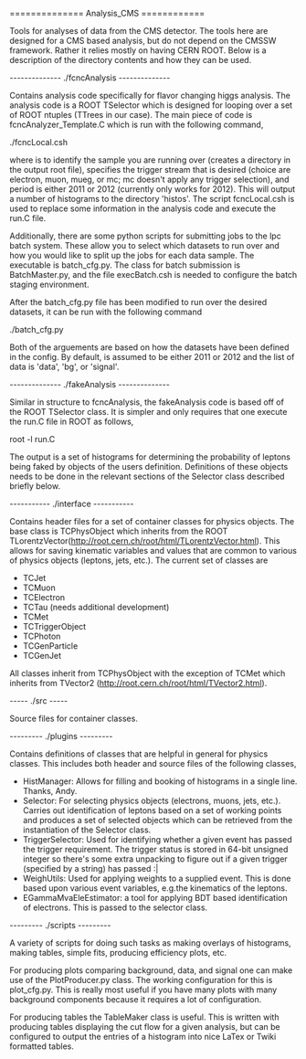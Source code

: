 ============== Analysis_CMS ============

Tools for analyses of data from the CMS detector.  The tools here are designed
for a CMS based analysis, but do not depend on the CMSSW framework.  Rather it
    relies mostly on having CERN ROOT.  Below is a description of the directory
    contents and how they can be used.

-------------- ./fcncAnalysis --------------

Contains analysis code specifically for flavor changing higgs analysis.  The
analysis code is a ROOT TSelector which is designed for looping over a set of
ROOT ntuples (TTrees in our case).  The main piece of code is
fcncAnalyzer_Template.C which is run with the following command,

./fcncLocal.csh <suffix> <selection> <period>

where <suffix> is to identify the sample you are running over (creates a
directory in the output root file), <selection> specifies the trigger stream
that is desired (choice are electron, muon, mueg, or mc; mc doesn't apply any
trigger selection), and period is either 2011 or 2012 (currently only works for
2012).  This will output a number of histograms to the directory 'histos'.  The
script fcncLocal.csh is used to replace some information in the analysis code
and execute the run.C file.

Additionally, there are some python scripts for submitting jobs to the lpc
batch system.  These allow you to select which datasets to run over and how you
would like to split up the jobs for each data sample.  The executable is
batch_cfg.py.  The class for batch submission is BatchMaster.py, and the file
execBatch.csh is needed to configure the batch staging environment.

After the batch_cfg.py file has been modified to run over the desired datasets,
it can be run with the following command

./batch_cfg.py <period> <list of data>

Both of the arguements are based on how the datasets have been defined in the
config.  By default, <period> is assumed to be either 2011 or 2012 and the list
of data is 'data', 'bg', or 'signal'.  

-------------- ./fakeAnalysis --------------

Similar in structure to fcncAnalysis, the fakeAnalysis code is based off of the
ROOT TSelector class.  It is simpler and only requires that one execute the
run.C file in ROOT as follows,

root -l run.C

The output is a set of histograms for determining the probability of leptons
being faked by objects of the users definition.  Definitions of these objects
needs to be done in the relevant sections of the Selector class described
briefly below.

----------- ./interface -----------

Contains header files for a set of container classes for physics objects.  The
base class is TCPhysObject which inherits from the ROOT
TLorentzVector(http://root.cern.ch/root/html/TLorentzVector.html).  This allows
for saving kinematic variables and values that are common to various of physics
    objects (leptons, jets, etc.).  The current set of classes are

- TCJet
- TCMuon
- TCElectron
- TCTau (needs additional development)
- TCMet
- TCTriggerObject
- TCPhoton
- TCGenParticle
- TCGenJet

All classes inherit from TCPhysObject with the exception of TCMet which
inherits from TVector2 (http://root.cern.ch/root/html/TVector2.html).  


----- ./src -----

Source files for container classes.

--------- ./plugins ---------

Contains definitions of classes that are helpful in general for physics
classes.  This includes both header and source files of the following classes,

- HistManager: Allows for filling and booking of histograms in a single line.
  Thanks, Andy.
- Selector: For selecting physics objects (electrons, muons, jets, etc.).
  Carries out identification of leptons based on a set of working points and
  produces a set of selected objects which can be retrieved from the
  instantiation of the Selector class.
- TriggerSelector: Used for identifying whether a given event has passed the
  trigger requirement.  The trigger status is stored in 64-bit unsigned integer
  so there's some extra unpacking to figure out if a given trigger (specified
  by a string) has passed :|
- WeighUtils: Used for applying weights to a supplied event.  This is done
  based upon various event variables, e.g.the kinematics of the leptons.
- EGammaMvaEleEstimator: a tool for applying BDT based identification of
  electrons.  This is passed to the selector class.

--------- ./scripts ---------

A variety of scripts for doing such tasks as making overlays of histograms,
making tables, simple fits, producing efficiency plots, etc.

For producing plots comparing background, data, and signal one can make use of
the PlotProducer.py class. The working configuration for this is plot_cfg.py.
This is really most useful if you have many plots with many background
components because it requires a lot of configuration.

For producing tables the TableMaker class is useful. This is written with
producing tables displaying the cut flow for a given analysis, but can be
configured to output the entries of a histogram into nice LaTex or Twiki
formatted tables.

